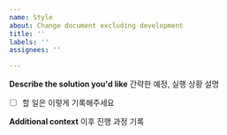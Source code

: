 ```yaml
---
name: Style
about: Change document excluding development
title: ''
labels: ''
assignees: ''

---
```


**Describe the solution you'd like**
간략한 예정, 실행 상황 설명
- [ ] 할 일은 이렇게 기록해주세요

**Additional context**
이후 진행 과정 기록
